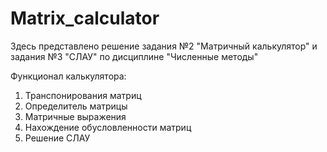 # Matrix_calculator

Здесь представлено решение задания №2 "Матричный калькулятор" и задания №3 "СЛАУ" по дисциплине "Численные методы"

Функционал калькулятора:
1. Транспонирования матриц
2. Определитель матрицы
3. Матричные выражения 
4. Нахождение обусловленности матриц
5. Решение СЛАУ
